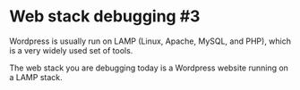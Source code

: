 # Web stack debugging #3
Wordpress is usually run on LAMP (Linux, Apache, MySQL, and PHP), which is a very widely used set of tools.

The web stack you are debugging today is a Wordpress website running on a LAMP stack.



